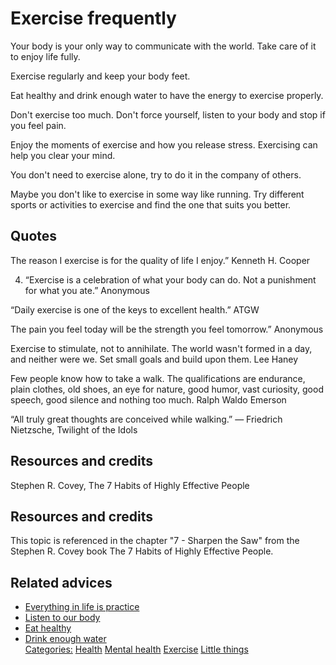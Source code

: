 # Exercise frequently
 
Your body is your only way to communicate with the world. Take care of it to enjoy life fully.
 
Exercise regularly and keep your body feet.
 
Eat healthy and drink enough water to have the energy to exercise properly.
 
Don't exercise too much. Don't force yourself, listen to your body and stop if you feel pain.
 
Enjoy the moments of exercise and how you release stress. Exercising can help you clear your mind.
 
You don't need to exercise alone, try to do it in the company of others.
 
Maybe you don't like to exercise in some way like running. Try different sports or activities to exercise and find the one that suits you better.
 
## Quotes
The reason I exercise is for the quality of life I enjoy.” Kenneth H. Cooper
 
4. “Exercise is a celebration of what your body can do. Not a punishment for what you ate.” Anonymous
 
“Daily exercise is one of the keys to excellent health.” ATGW
 
The pain you feel today will be the strength you feel tomorrow.” Anonymous
 
Exercise to stimulate, not to annihilate. The world wasn't formed in a day, and neither were we. Set small goals and build upon them.
Lee Haney
 
Few people know how to take a walk. The qualifications are endurance, plain clothes, old shoes, an eye for nature, good humor, vast curiosity, good speech, good silence and nothing too much.
Ralph Waldo Emerson
 
“All truly great thoughts are conceived while walking.”
― Friedrich Nietzsche, Twilight of the Idols
## Resources and credits
 
Stephen R. Covey, The 7 Habits of Highly Effective People
 
## Resources and credits
 
This topic is referenced in the chapter "7 - Sharpen the Saw" from the Stephen R. Covey book The 7 Habits of Highly Effective People.
 
## Related advices
 
- [Everything in life is practice](../Everything%20in%20life%20is%20practice/index.md)
- [Listen to our body](../Listen%20to%20your%20body/index.md)
- [Eat healthy](../Eat%20healthy/index.md)
- [Drink enough water](../Drink%20enough%20water/index.md)<br/>[Categories:](../Categories/index.md) [Health](../Categories/Health.md) [Mental health](../Categories/Mental%20health.md) [Exercise](../Categories/Exercise.md) [Little things](../Categories/Little%20things.md)